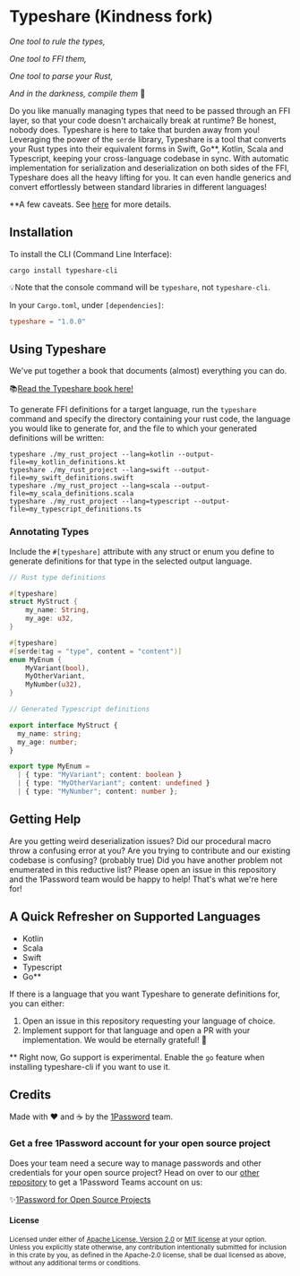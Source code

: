 # Typeshare (Kindness fork)

_One tool to rule the types,_

_One tool to FFI them,_

_One tool to parse your Rust,_

_And in the darkness, compile them_ 💍

Do you like manually managing types that need to be passed through an FFI layer, so that your code doesn't archaically break at runtime? Be honest, nobody does. Typeshare is here to take that burden away from you! Leveraging the power of the `serde` library, Typeshare is a tool that converts your
Rust types into their equivalent forms in Swift, Go\*\*, Kotlin, Scala and Typescript, keeping
your cross-language codebase in sync. With automatic implementation for serialization and deserialization on both sides of the FFI, Typeshare does all the heavy lifting for you. It can even handle generics and convert effortlessly between standard libraries in different languages!

\*\*A few caveats. See [here](#a-quick-refresher-on-supported-languages) for more details.

## Installation

To install the CLI (Command Line Interface):

```
cargo install typeshare-cli
```

💡Note that the console command will be `typeshare`, not `typeshare-cli`.

In your `Cargo.toml`, under `[dependencies]`:

```toml
typeshare = "1.0.0"
```

## Using Typeshare

We've put together a book that documents (almost) everything you can do.

📚[Read the Typeshare book here!](https://1password.github.io/typeshare)

To generate FFI definitions for a target language, run the `typeshare` command and specify the directory containing your rust code, the language you would like to generate for, and the file to which your generated definitions will be written:

```
typeshare ./my_rust_project --lang=kotlin --output-file=my_kotlin_definitions.kt
typeshare ./my_rust_project --lang=swift --output-file=my_swift_definitions.swift
typeshare ./my_rust_project --lang=scala --output-file=my_scala_definitions.scala
typeshare ./my_rust_project --lang=typescript --output-file=my_typescript_definitions.ts
```

### Annotating Types

Include the `#[typeshare]` attribute with any struct or enum you define to generate definitions for that type in the selected output language.

```rust
// Rust type definitions

#[typeshare]
struct MyStruct {
    my_name: String,
    my_age: u32,
}

#[typeshare]
#[serde(tag = "type", content = "content")]
enum MyEnum {
    MyVariant(bool),
    MyOtherVariant,
    MyNumber(u32),
}
```

```typescript
// Generated Typescript definitions

export interface MyStruct {
  my_name: string;
  my_age: number;
}

export type MyEnum =
  | { type: "MyVariant"; content: boolean }
  | { type: "MyOtherVariant"; content: undefined }
  | { type: "MyNumber"; content: number };
```

## Getting Help

Are you getting weird deserialization issues? Did our procedural macro throw a confusing error at you? Are you trying to contribute and our existing codebase is confusing? (probably true) Did you have another problem not enumerated in this reductive list? Please open an issue in this repository and the 1Password team would be happy to help! That's what we're here for!

## A Quick Refresher on Supported Languages

- Kotlin
- Scala
- Swift
- Typescript
- Go\*\*

If there is a language that you want Typeshare to generate definitions for, you can either:

1. Open an issue in this repository requesting your language of choice.
2. Implement support for that language and open a PR with your implementation. We would be eternally grateful! 🙏

\*\* Right now, Go support is experimental. Enable the `go` feature when installing typeshare-cli if you want to use it.

## Credits

Made with ❤️ and ☕ by the [1Password](https://1password.com/) team.

### Get a free 1Password account for your open source project

Does your team need a secure way to manage passwords and other credentials for your open source project? Head on over to our [other repository](https://github.com/1Password/1password-teams-open-source) to get a 1Password Teams account on us:

✨[1Password for Open Source Projects](https://github.com/1Password/1password-teams-open-source)

#### License

<sup>
Licensed under either of <a href="LICENSE-APACHE">Apache License, Version
2.0</a> or <a href="LICENSE-MIT">MIT license</a> at your option.
</sup>

<br>

<sub>
Unless you explicitly state otherwise, any contribution intentionally submitted
for inclusion in this crate by you, as defined in the Apache-2.0 license, shall
be dual licensed as above, without any additional terms or conditions.
</sub>
